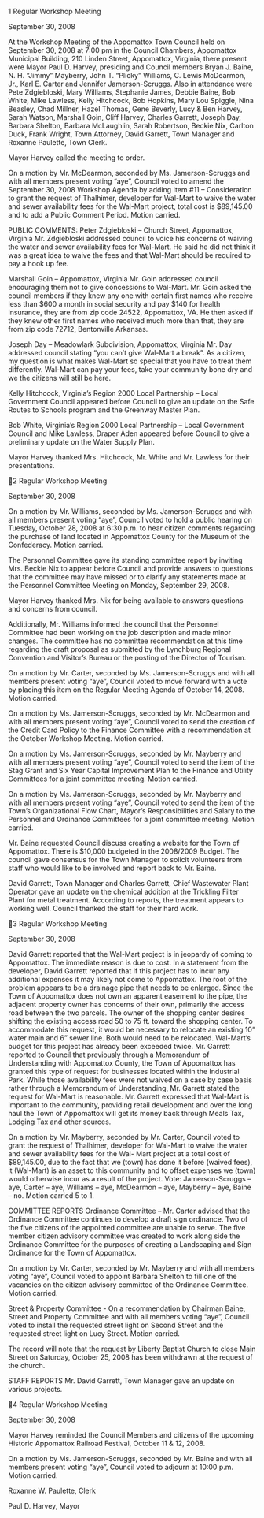 1  Regular Workshop Meeting

September 30, 2008

At the Workshop Meeting of the Appomattox Town Council held on September 30, 2008 at 7:00
pm in the Council Chambers, Appomattox Municipal Building, 210 Linden Street, Appomattox,
Virginia, there present were Mayor Paul D. Harvey, presiding and Council members Bryan J.
Baine, N. H. “Jimmy” Mayberry, John T. “Plicky” Williams, C. Lewis McDearmon, Jr., Karl E.
Carter and Jennifer Jamerson-Scruggs.   Also in attendance were Pete Zdgiebloski, Mary
Williams, Stephanie James, Debbie Baine, Bob White, Mike Lawless, Kelly Hitchcock, Bob
Hopkins, Mary Lou Spiggle, Nina Beasley, Chad Millner, Hazel Thomas, Gene Beverly, Lucy &
Ben Harvey, Sarah Watson, Marshall Goin, Cliff Harvey, Charles Garrett, Joseph Day, Barbara
Shelton, Barbara McLaughlin, Sarah Robertson, Beckie Nix, Carlton Duck, Frank Wright, Town
Attorney, David Garrett, Town Manager and Roxanne Paulette, Town Clerk.

Mayor Harvey called the meeting to order.

On a motion by Mr. McDearmon, seconded by Ms. Jamerson-Scruggs and with all members
present voting “aye”, Council voted to amend the September 30, 2008 Workshop Agenda by
adding Item #11 – Consideration to grant the request of Thalhimer, developer for Wal-Mart to
waive the water and sewer availability fees for the Wal-Mart project, total cost is $89,145.00 and
to add a Public Comment Period.  Motion carried.

PUBLIC COMMENTS:
Peter Zdgiebloski – Church Street, Appomattox, Virginia
Mr. Zdgiebloski addressed council to voice his concerns of waiving the water and sewer
availability fees for Wal-Mart.  He said he did not think it was a great idea to waive the fees and
that Wal-Mart should be required to pay a hook up fee.

Marshall Goin – Appomattox, Virginia
Mr. Goin addressed council encouraging them not to give concessions to Wal-Mart.  Mr. Goin
asked the council members if they knew any one with certain first names who receive less than
$600 a month in social security and pay $140 for health insurance, they are from zip code 24522,
Appomattox, VA.  He then asked if they knew other first names who received much more than
that, they are from zip code 72712, Bentonville Arkansas.

Joseph Day – Meadowlark Subdivision, Appomattox, Virginia
Mr. Day addressed council stating “you can’t give Wal-Mart a break”.  As a citizen, my question
is what makes Wal-Mart so special that you have to treat them differently.  Wal-Mart can pay
your fees, take your community bone dry and we the citizens will still be here.

Kelly Hitchcock, Virginia’s Region 2000 Local Partnership – Local Government Council
appeared before Council to give an update on the Safe Routes to Schools program and the
Greenway Master Plan.

Bob White, Virginia’s Region 2000 Local Partnership – Local Government Council and Mike
Lawless, Draper Aden appeared before Council to give a preliminary update on the Water
Supply Plan.

Mayor Harvey thanked Mrs. Hitchcock, Mr. White and Mr. Lawless for their presentations.

2  Regular Workshop Meeting

September 30, 2008

On a motion by Mr. Williams, seconded by Ms. Jamerson-Scruggs and with all members present
voting “aye”, Council voted to hold a public hearing on Tuesday, October 28, 2008 at 6:30 p.m.
to hear citizen comments regarding the purchase of land located in Appomattox County for the
Museum of the Confederacy.  Motion carried.

The Personnel Committee gave its standing committee report by inviting Mrs. Beckie Nix to
appear before Council and provide answers to questions that the committee may have missed or
to clarify any statements made at the Personnel Committee Meeting on Monday, September 29,
2008.

Mayor Harvey thanked Mrs. Nix for being available to answers questions and concerns from
council.

Additionally, Mr. Williams informed the council that the Personnel Committee had been
working on the job description and made minor changes.  The committee has no committee
recommendation at this time regarding the draft proposal as submitted by the Lynchburg
Regional Convention and Visitor’s Bureau or the posting of the Director of Tourism.

On a motion by Mr. Carter, seconded by Ms. Jamerson-Scruggs and with all members present
voting “aye”, Council voted to move forward with a vote by placing this item on the Regular
Meeting Agenda of October 14, 2008.  Motion carried.

On a motion by Ms. Jamerson-Scruggs, seconded by Mr. McDearmon and with all members
present voting “aye”, Council voted to send the creation of the Credit Card Policy to the Finance
Committee with a recommendation at the October Workshop Meeting.  Motion carried.

On a motion by Ms. Jamerson-Scruggs, seconded by Mr. Mayberry and with all members
present voting “aye”, Council voted to send the item of the Stag Grant and Six Year Capital
Improvement Plan to the Finance and Utility Committees for a joint committee meeting.  Motion
carried.

On a motion by Ms. Jamerson-Scruggs, seconded by Mr. Mayberry and with all members
present voting “aye”, Council voted to send the item of the Town’s Organizational Flow Chart,
Mayor’s Responsibilities and Salary to the Personnel and Ordinance Committees for a joint
committee meeting.  Motion carried.

Mr. Baine requested Council discuss creating a website for the Town of Appomattox.  There is
$10,000 budgeted in the 2008/2009 Budget.  The council gave consensus for the Town Manager
to solicit volunteers from staff who would like to be involved and report back to Mr. Baine.

David Garrett, Town Manager and Charles Garrett, Chief Wastewater Plant Operator gave an
update on the chemical addition at the Trickling Filter Plant for metal treatment.  According to
reports, the treatment appears to working well.  Council thanked the staff for their hard work.

3  Regular Workshop Meeting

September 30, 2008

David Garrett reported that the Wal-Mart project is in jeopardy of coming to Appomattox.  The
immediate reason is due to cost.  In a statement from the developer, David Garrett reported that
if this project has to incur any additional expenses it may likely not come to Appomattox.  The
root of the problem appears to be a drainage pipe that needs to be enlarged.  Since the Town of
Appomattox does not own an apparent easement to the pipe, the adjacent property owner has
concerns of their own, primarily the access road between the two parcels.  The owner of the
shopping center desires shifting the existing access road 50 to 75 ft. toward the shopping center.
To accommodate this request, it would be necessary to relocate an existing 10” water main and
6” sewer line.  Both would need to be relocated.  Wal-Mart’s budget for this project has already
been exceeded twice.  Mr. Garrett reported to Council that previously through a Memorandum of
Understanding with Appomattox County, the Town of Appomattox has granted this type of
request for businesses located within the Industrial Park.  While those availability fees were not
waived on a case by case basis rather through a Memorandum of Understanding, Mr. Garrett
stated the request for Wal-Mart is reasonable.  Mr. Garrett expressed that Wal-Mart is important
to the community, providing retail development and over the long haul the Town of Appomattox
will get its money back through Meals Tax, Lodging Tax and other sources.

On a motion by Mr. Mayberry, seconded by Mr. Carter, Council voted to grant the request of
Thalhimer, developer for Wal-Mart to waive the water and sewer availability fees for the Wal-
Mart project at a total cost of $89,145.00, due to the fact that we (town) has done it before
(waived fees), it (Wal-Mart) is an asset to this community and to offset expenses we (town)
would otherwise incur as a result of the project.  Vote:  Jamerson-Scruggs – aye, Carter – aye,
Williams – aye, McDearmon – aye, Mayberry – aye, Baine – no.  Motion carried 5 to 1.

COMMITTEE REPORTS
Ordinance Committee – Mr. Carter advised that the Ordinance Committee continues to develop a
draft sign ordinance.  Two of the five citizens of the appointed committee are unable to serve.
The five member citizen advisory committee was created to work along side the Ordinance
Committee for the purposes of creating a Landscaping and Sign Ordinance for the Town of
Appomattox.

On a motion by Mr. Carter, seconded by Mr. Mayberry and with all members voting “aye”,
Council voted to appoint Barbara Shelton to fill one of the vacancies on the citizen advisory
committee of the Ordinance Committee.  Motion carried.

Street & Property Committee -
On a recommendation by Chairman Baine, Street and Property Committee and with all members
voting “aye”, Council voted to install the requested street light on Second Street and the
requested street light on Lucy Street.  Motion carried.

The record will note that the request by Liberty Baptist Church to close Main Street on Saturday,
October 25, 2008 has been withdrawn at the request of the church.

STAFF REPORTS
Mr. David Garrett, Town Manager gave an update on various projects.

4  Regular Workshop Meeting

September 30, 2008

Mayor Harvey reminded the Council Members and citizens of the upcoming Historic
Appomattox Railroad Festival, October 11 & 12, 2008.

On a motion by Ms. Jamerson-Scruggs, seconded by Mr. Baine and with all members present
voting “aye”, Council voted to adjourn at 10:00 p.m.  Motion carried.

Roxanne W. Paulette, Clerk

Paul D. Harvey, Mayor

